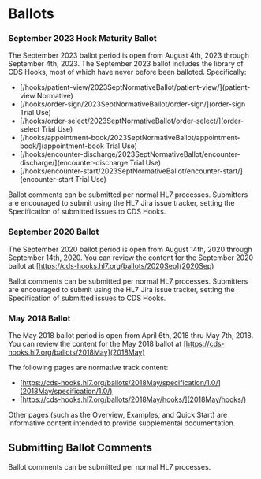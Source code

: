 # Ballots

### September 2023 Hook Maturity Ballot

The September 2023 ballot period is open from August 4th, 2023 through September 4th, 2023. The September 2023 ballot includes the library of CDS Hooks, most of which have never before been balloted. Specifically:
* [/hooks/patient-view/2023SeptNormativeBallot/patient-view/](patient-view Normative)
* [/hooks/order-sign/2023SeptNormativeBallot/order-sign/](order-sign Trial Use)
* [/hooks/order-select/2023SeptNormativeBallot/order-select/](order-select Trial Use)
* [/hooks/appointment-book/2023SeptNormativeBallot/appointment-book/](appointment-book Trial Use)
* [/hooks/encounter-discharge/2023SeptNormativeBallot/encounter-discharge/](encounter-discharge Trial Use)
* [/hooks/encounter-start/2023SeptNormativeBallot/encounter-start/](encounter-start Trial Use)

Ballot comments can be submitted per normal HL7 processes. Submitters are encouraged to submit using the HL7 Jira issue tracker, setting the Specification of submitted issues to CDS Hooks.


### September 2020 Ballot

The September 2020 ballot period is open from August 14th, 2020 through September 14th, 2020. You can review the content for the September 2020 ballot at [https://cds-hooks.hl7.org/ballots/2020Sep](2020Sep)

Ballot comments can be submitted per normal HL7 processes. Submitters are encouraged to submit using the HL7 Jira issue tracker, setting the Specification of submitted issues to CDS Hooks.

### May 2018 Ballot

The May 2018 ballot period is open from April 6th, 2018 thru May 7th, 2018. You can review the content for the May 2018 ballot at [https://cds-hooks.hl7.org/ballots/2018May](2018May)

The following pages are normative track content:

- [https://cds-hooks.hl7.org/ballots/2018May/specification/1.0/](2018May/specification/1.0/)
- [https://cds-hooks.hl7.org/ballots/2018May/hooks/](2018May/hooks/)

Other pages (such as the Overview, Examples, and Quick Start) are informative content intended to provide supplemental documentation.

## Submitting Ballot Comments

Ballot comments can be submitted per normal HL7 processes.


